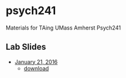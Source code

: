 # psych241
Materials for TAing UMass Amherst Psych241

## Lab Slides
- [January 21, 2016](http://psadil.github.io/psych241/lab1_2jan2016.pdf)
    - [download](http://psadil.github.io/psych241/lab1_21jan2016.pptx)
